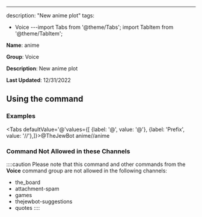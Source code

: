 ---
description: "New anime plot"
tags:
  - Voice
---import Tabs from '@theme/Tabs';
import TabItem from '@theme/TabItem';

**Name**: anime

**Group**: Voice

**Description**: New anime plot

**Last Updated**: 12/31/2022

## Using the command

### Examples
<Tabs defaultValue='@'values={[ {label: '@', value: '@'}, {label: 'Prefix', value: '//'},]}><TabItem value='@'>@TheJewBot anime</TabItem><TabItem value='//'>//anime</TabItem></Tabs>

### Command Not Allowed in these Channels
::::caution Please note that this command and other commands from the **Voice** command group are not allowed in the following channels:
- the_board
- attachment-spam
- games
- thejewbot-suggestions
- quotes
::::